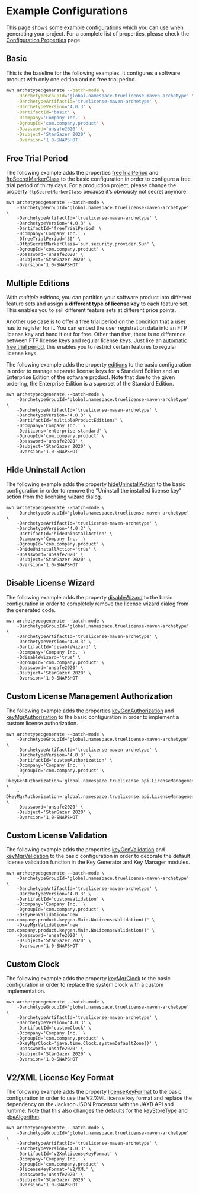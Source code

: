 # Example Configurations

This page shows some example configurations which you can use when generating your project.
For a complete list of properties, please check the [Configuration Properties](/reference/config-properties.html) page.

## Basic

This is the baseline for the following examples.
It configures a software product with only one edition and no free trial period.

``` bash
mvn archetype:generate --batch-mode \
    -DarchetypeGroupId='global.namespace.truelicense-maven-archetype' \
    -DarchetypeArtifactId='truelicense-maven-archetype' \
    -DarchetypeVersion='4.0.3' \
    -DartifactId='basic' \
    -Dcompany='Company Inc.' \
    -DgroupId='com.company.product' \
    -Dpassword='unsafe2020' \
    -Dsubject='StarGazer 2020' \
    -Dversion='1.0-SNAPSHOT'
```

## Free Trial Period

The following example adds the properties [freeTrialPeriod](/reference/config-properties.html#freetrialperiod) and
[ftpSecretMarkerClass](/reference/config-properties.html#ftpsecretmarkerclass) to the basic configuration in order to
configure a free trial period of thirty days.
For a production project, please change the property `ftpSecretMarkerClass` because it’s obviously not secret anymore.

``` bash{7,8}
mvn archetype:generate --batch-mode \
    -DarchetypeGroupId='global.namespace.truelicense-maven-archetype' \
    -DarchetypeArtifactId='truelicense-maven-archetype' \
    -DarchetypeVersion='4.0.3' \
    -DartifactId='freeTrialPeriod' \
    -Dcompany='Company Inc.' \
    -DfreeTrialPeriod='30' \
    -DftpSecretMarkerClass='sun.security.provider.Sun' \
    -DgroupId='com.company.product' \
    -Dpassword='unsafe2020' \
    -Dsubject='StarGazer 2020' \
    -Dversion='1.0-SNAPSHOT'
```

## Multiple Editions

With _multiple editions_, you can partition your software product into different feature sets and assign a **different
type of license key** to each feature set.
This enables you to sell different feature sets at different price points.

Another use case is to offer a free trial period on the condition that a user has to register for it.
You can embed the user registration data into an FTP license key and hand it out for free.
Other than that, there is no difference between FTP license keys and regular license keys.
Just like an [automatic free trial period](#free-trial-period), this enables you to restrict certain features to regular
license keys.

The following example adds the property [editions](/reference/config-properties.html#editions) to the basic
configuration in order to manage separate license keys for a Standard Edition and an Enterprise Edition of the software
product.
Note that due to the given ordering, the Enterprise Edition is a superset of the Standard Edition.

``` bash{7}
mvn archetype:generate --batch-mode \
    -DarchetypeGroupId='global.namespace.truelicense-maven-archetype' \
    -DarchetypeArtifactId='truelicense-maven-archetype' \
    -DarchetypeVersion='4.0.3' \
    -DartifactId='multipleProductEditions' \
    -Dcompany='Company Inc.' \
    -Deditions='enterprise standard' \
    -DgroupId='com.company.product' \
    -Dpassword='unsafe2020' \
    -Dsubject='StarGazer 2020' \
    -Dversion='1.0-SNAPSHOT'
```

## Hide Uninstall Action

The following example adds the property [hideUninstallAction](/reference/config-properties.html#hideuninstallaction) to
the basic configuration in order to remove the "Uninstall the installed license key" action from the licensing wizard dialog.

``` bash{8}
mvn archetype:generate --batch-mode \
    -DarchetypeGroupId='global.namespace.truelicense-maven-archetype' \
    -DarchetypeArtifactId='truelicense-maven-archetype' \
    -DarchetypeVersion='4.0.3' \
    -DartifactId='hideUninstallAction' \
    -Dcompany='Company Inc.' \
    -DgroupId='com.company.product' \
    -DhideUninstallAction='true' \
    -Dpassword='unsafe2020' \
    -Dsubject='StarGazer 2020' \
    -Dversion='1.0-SNAPSHOT'
```

## Disable License Wizard

The following example adds the property [disableWizard](/reference/config-properties.html#disablewizard) to the basic
configuration in order to completely remove the license wizard dialog from the generated code.

``` bash{7}
mvn archetype:generate --batch-mode \
    -DarchetypeGroupId='global.namespace.truelicense-maven-archetype' \
    -DarchetypeArtifactId='truelicense-maven-archetype' \
    -DarchetypeVersion='4.0.3' \
    -DartifactId='disableWizard' \
    -Dcompany='Company Inc.' \
    -DdisableWizard='true' \
    -DgroupId='com.company.product' \
    -Dpassword='unsafe2020' \
    -Dsubject='StarGazer 2020' \
    -Dversion='1.0-SNAPSHOT'
```

## Custom License Management Authorization

The following example adds the properties [keyGenAuthorization](/reference/config-properties.html#keygenauthorization)
and [keyMgrAuthorization](/reference/config-properties.html#keymgrauthorization) to the basic configuration in order to
implement a custom license authorization.

``` bash{8,9}
mvn archetype:generate --batch-mode \
    -DarchetypeGroupId='global.namespace.truelicense-maven-archetype' \
    -DarchetypeArtifactId='truelicense-maven-archetype' \
    -DarchetypeVersion='4.0.3' \
    -DartifactId='customAuthorization' \
    -Dcompany='Company Inc.' \
    -DgroupId='com.company.product' \
    -DkeyGenAuthorization='global.namespace.truelicense.api.LicenseManagementAuthorization.ALL' \
    -DkeyMgrAuthorization='global.namespace.truelicense.api.LicenseManagementAuthorization.ALL' \
    -Dpassword='unsafe2020' \
    -Dsubject='StarGazer 2020' \
    -Dversion='1.0-SNAPSHOT'
```

## Custom License Validation

The following example adds the properties [keyGenValidation](/reference/config-properties.html#keygenvalidation) and
[keyMgrValidation](/reference/config-properties.html#keymgrvalidation) to the basic configuration in order to decorate
the default license validation function in the Key Generator and Key Manager modules.

``` bash{8,9}
mvn archetype:generate --batch-mode \
    -DarchetypeGroupId='global.namespace.truelicense-maven-archetype' \
    -DarchetypeArtifactId='truelicense-maven-archetype' \
    -DarchetypeVersion='4.0.3' \
    -DartifactId='customValidation' \
    -Dcompany='Company Inc.' \
    -DgroupId='com.company.product' \
    -DkeyGenValidation='new com.company.product.keygen.Main.NoLicenseValidation()' \
    -DkeyMgrValidation='new com.company.product.keygen.Main.NoLicenseValidation()' \
    -Dpassword='unsafe2020' \
    -Dsubject='StarGazer 2020' \
    -Dversion='1.0-SNAPSHOT'
```

## Custom Clock

The following example adds the property [keyMgrClock](/reference/config-properties.html#keymgrclock) to the basic
configuration in order to replace the system clock with a custom implementation.

``` bash{8}
mvn archetype:generate --batch-mode \
    -DarchetypeGroupId='global.namespace.truelicense-maven-archetype' \
    -DarchetypeArtifactId='truelicense-maven-archetype' \
    -DarchetypeVersion='4.0.3' \
    -DartifactId='customClock' \
    -Dcompany='Company Inc.' \
    -DgroupId='com.company.product' \
    -DkeyMgrClock='java.time.Clock.systemDefaultZone()' \
    -Dpassword='unsafe2020' \
    -Dsubject='StarGazer 2020' \
    -Dversion='1.0-SNAPSHOT'
```

## V2/XML License Key Format

The following example adds the property [licenseKeyFormat](/reference/config-properties.html#licensekeyformat) to the
basic configuration in order to use the V2/XML license key format and replace the dependency on the Jackson JSON
Processor with the JAXB API and runtime.
Note that this also changes the defaults for the [keyStoreType](/reference/config-properties.html#keystoretype) and
[pbeAlgorithm](/reference/config-properties.html#pbealgorithm).

``` bash{8}
mvn archetype:generate --batch-mode \
    -DarchetypeGroupId='global.namespace.truelicense-maven-archetype' \
    -DarchetypeArtifactId='truelicense-maven-archetype' \
    -DarchetypeVersion='4.0.3' \
    -DartifactId='v2XmlLicenseKeyFormat' \
    -Dcompany='Company Inc.' \
    -DgroupId='com.company.product' \
    -DlicenseKeyFormat='V2/XML' \
    -Dpassword='unsafe2020' \
    -Dsubject='StarGazer 2020' \
    -Dversion='1.0-SNAPSHOT'
```
